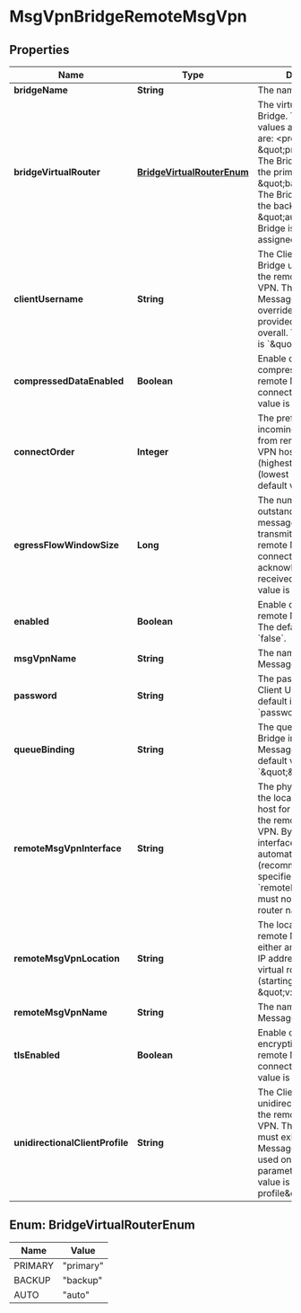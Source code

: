 
# MsgVpnBridgeRemoteMsgVpn

## Properties
Name | Type | Description | Notes
------------ | ------------- | ------------- | -------------
**bridgeName** | **String** | The name of the Bridge. |  [optional]
**bridgeVirtualRouter** | [**BridgeVirtualRouterEnum**](#BridgeVirtualRouterEnum) | The virtual router of the Bridge. The allowed values and their meaning are:  &lt;pre&gt; \&quot;primary\&quot; - The Bridge is used for the primary virtual router. \&quot;backup\&quot; - The Bridge is used for the backup virtual router. \&quot;auto\&quot; - The Bridge is automatically assigned a router. &lt;/pre&gt;  |  [optional]
**clientUsername** | **String** | The Client Username the Bridge uses to login to the remote Message VPN. This per remote Message VPN value overrides the value provided for the Bridge overall. The default value is &#x60;\&quot;\&quot;&#x60;. |  [optional]
**compressedDataEnabled** | **Boolean** | Enable or disable data compression for the remote Message VPN connection. The default value is &#x60;false&#x60;. |  [optional]
**connectOrder** | **Integer** | The preference given to incoming connections from remote Message VPN hosts, from 1 (highest priority) to 4 (lowest priority). The default value is &#x60;4&#x60;. |  [optional]
**egressFlowWindowSize** | **Long** | The number of outstanding guaranteed messages that can be transmitted over the remote Message VPN connection before an acknowledgement is received. The default value is &#x60;255&#x60;. |  [optional]
**enabled** | **Boolean** | Enable or disable the remote Message VPN. The default value is &#x60;false&#x60;. |  [optional]
**msgVpnName** | **String** | The name of the Message VPN. |  [optional]
**password** | **String** | The password for the Client Username. The default is to have no &#x60;password&#x60;. |  [optional]
**queueBinding** | **String** | The queue binding of the Bridge in the remote Message VPN. The default value is &#x60;\&quot;\&quot;&#x60;. |  [optional]
**remoteMsgVpnInterface** | **String** | The physical interface on the local Message VPN host for connecting to the remote Message VPN. By default, an interface is chosen automatically (recommended), but if specified, &#x60;remoteMsgVpnLocation&#x60; must not be a virtual router name. |  [optional]
**remoteMsgVpnLocation** | **String** | The location of the remote Message VPN as either an FQDN with port, IP address with port, or virtual router name (starting with \&quot;v:\&quot;). |  [optional]
**remoteMsgVpnName** | **String** | The name of the remote Message VPN. |  [optional]
**tlsEnabled** | **Boolean** | Enable or disable TLS encryption for the remote Message VPN connection. The default value is &#x60;false&#x60;. |  [optional]
**unidirectionalClientProfile** | **String** | The Client Profile for the unidirectional Bridge of the remote Message VPN. The Client Profile must exist in the local Message VPN, and it is used only for the TCP parameters. The default value is &#x60;\&quot;#client-profile\&quot;&#x60;. |  [optional]


<a name="BridgeVirtualRouterEnum"></a>
## Enum: BridgeVirtualRouterEnum
Name | Value
---- | -----
PRIMARY | &quot;primary&quot;
BACKUP | &quot;backup&quot;
AUTO | &quot;auto&quot;



